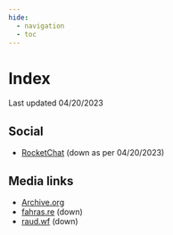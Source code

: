 ```yaml
---
hide:
  - navigation
  - toc
---
```


# Index

Last updated 04/20/2023

## Social

* [RocketChat](chat.techhaven.to) (down as per 04/20/2023)

## Media links

* [Archive.org](https://archive.org/search?query=dawlat&sort=-addeddate)
* [fahras.re](https://fahras.re/) (down)
* [raud.wf](https://raud.wf/) (down)



<!--
## Commands

* `mkdocs new [dir-name]` - Create a new project.
* `mkdocs serve` - Start the live-reloading docs server.
* `mkdocs build` - Build the documentation site.
* `mkdocs -h` - Print help message and exit.

## Project layout

    mkdocs.yml    # The configuration file.
    docs/
        index.md  # The documentation homepage.
        ...       # Other markdown pages, images and other files.
-->